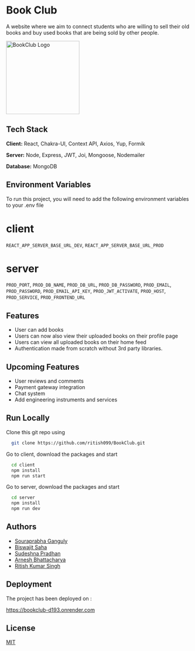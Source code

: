 
# Book Club

A website where we aim to connect students who are willing to sell their old books and buy used books that are being sold by other people.

<img src="https://i.ibb.co/tBj00Cx/BookClub.png" alt="BookClub Logo" width="200px">

## Tech Stack

**Client:** React, Chakra-UI, Context API, Axios, Yup, Formik

**Server:** Node, Express, JWT, Joi, Mongoose, Nodemailer

**Database:** MongoDB


## Environment Variables

To run this project, you will need to add the following environment variables to your .env file

# client

`REACT_APP_SERVER_BASE_URL_DEV`, `REACT_APP_SERVER_BASE_URL_PROD`

# server

`PROD_PORT`, `PROD_DB_NAME`, `PROD_DB_URL`, `PROD_DB_PASSWORD`, `PROD_EMAIL`, `PROD_PASSWORD`, `PROD_EMAIL_API_KEY`, `PROD_JWT_ACTIVATE`, `PROD_HOST`, `PROD_SERVICE`, `PROD_FRONTEND_URL`


## Features

- User can add books
- Users can now also view their uploaded books on their profile page
- Users can view all uploaded books on their home feed
- Authentication made from scratch without 3rd party libraries.

## Upcoming Features

- User reviews and comments
- Payment gateway integration
- Chat system
- Add engineering instruments and services


## Run Locally

Clone this git repo using 

```bash
  git clone https://github.com/ritish099/BookClub.git
```

Go to client, download the packages and start

```bash
  cd client
  npm install
  npm run start
```

Go to server, download the packages and start

```bash
  cd server
  npm install
  npm run dev
```
    
## Authors

- [Souraprabha Ganguly](https://github.com/noob-26)
- [Biswajit Saha](https://github.com/sahabiswajit600)
- [Sudeshna Pradhan](https://github.com/Sudeshna-9331)
- [Arnesh Bhattacharya](https://github.com/Deadbullfrog05)
- [Ritish Kumar Singh](https://github.com/ritish099)
## Deployment

The project has been deployed on : 

https://bookclub-d193.onrender.com

## License

[MIT](https://choosealicense.com/licenses/mit/)

